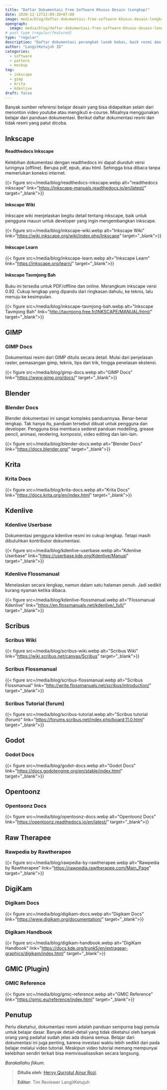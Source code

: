 ```yaml
---
title: "Daftar Dokumentasi Free Software Khusus Desain (Lengkap)"
date: 2020-12-12T22:09:20+07:00
image: media/blog/daftar-dokumentasi-free-software-khusus-desain-lengkap.jpg
opengraph:
  image: media/blog/daftar-dokumentasi-free-software-khusus-desain-lengkap.jpg
# post type (regular/featured)
type: "regular"
description: "Daftar dokumentasi perangkat lunak bebas, baik resmi dan tidak resmi yang patut dicoba."
author: "LangitKetujuh ID"
categories:
  - software
  - pattern
  - mockup
tag:
  - inkscape
  - gimp
  - krita
  - kdenlive
draft: false
---
```


Banyak sumber referensi belajar desain yang bisa didapatkan selain dari menonton video youtube atau mengikuti e-course. Misalnya menggunakan belajar dari panduan dokumentasi. Berikut daftar dokumentasi resmi dan tidak resmi yang patut dicoba.

## Inkscape

#### Readthedocs Inkscape

Kelebihan dokumentasi dengan readthedocs ini dapat diunduh versi luringnya (offline). Berupa pdf, epub, atau html. Sehingga bisa dibaca tanpa memerlukan koneksi internet.

{{< figure src=/media/blog/readthedocs-inkscape.webp alt="readthedocs inkscape" link="https://inkscape-manuals.readthedocs.io/en/latest/" target="_blank">}}

#### Inkscape Wiki

Inkscape wiki menjelaskan begitu detail tentang inkscape, baik untuk pengguna mauun untuk developer yang ingin mengembangkan inkscape.

{{< figure src=/media/blog/inkscape-wiki.webp alt="Inkscape Wiki" link="https://wiki.inkscape.org/wiki/index.php/Inkscape" target="_blank">}}

#### Inkscape Learn

{{< figure src=/media/blog/inkscape-learn.webp alt="Inkscape Learn" link="https://inkscape.org/learn/" target="_blank">}}

#### Inkscape Tavmjong Bah

Buku ini tersedia untuk PDF/offline dan online. Merangkum inkscape versi 0.92. Cukup lengkap yang dipandu dari ringkasan dahulu, ke teknis, lalu menuju ke kesimpulan.

{{< figure src=/media/blog/inkscape-tavmjong-bah.webp alt="Inkscape Tavmjong Bah" link="http://tavmjong.free.fr/INKSCAPE/MANUAL/html/" target="_blank">}}

## GIMP

### GIMP Docs

Dokumentasi resmi dari GIMP ditulis secara detail. Mulai dari penjelasan raster, pemasangan gimp, teknis, tips dan trik, hingga penelasan ekstensi.

{{< figure src=/media/blog/gimp-docs.webp alt="GIMP Docs" link="https://www.gimp.org/docs/" target="_blank">}}

## Blender

### Blender Docs

Blender dokumentasi ini sangat kompleks panduannyaa. Benar-benar lengkap. Tak hanya itu, panduan tersebut dibuat untuk pengguna dan developer. Pengguna bisa membaca sederet panduan modelling, grease pencil, animasi, rendering, komposisi, video editing dan lain-lain.

{{< figure src=/media/blog/blender-docs.webp alt="Blender Docs" link="https://docs.blender.org/" target="_blank">}}

## Krita

### Krita Docs

{{< figure src=/media/blog/krita-docs.webp alt="Krita Docs" link="https://docs.krita.org/en/index.html" target="_blank">}}

## Kdenlive

### Kdenlive Userbase

Dokumentasi pengguna kdenlive resmi ini cukup lengkap. Tetapi masih dibutuhkan kontributor dokumentasi.

{{< figure src=/media/blog/kdenlive-userbase.webp alt="Kdenlive Userbase" link="https://userbase.kde.org/Kdenlive/Manual" target="_blank">}}


### Kdenlive Flossmanual

Menelaskan secara lengkap, namun dalam satu halaman penuh. Jadi sedikit kurang nyaman ketika dibaca.

{{< figure src=/media/blog/kdenlive-flossmanual.webp alt="Flossmanual Kdenlive" link="https://en.flossmanuals.net/kdenlive/_full/" target="_blank">}}

## Scribus

### Scribus Wiki

{{< figure src=/media/blog/scribus-wiki.webp alt="Scribus Wiki" link="https://wiki.scribus.net/canvas/Scribus" target="_blank">}}

### Scribus Flossmanual

{{< figure src=/media/blog/scribus-flossmanual.webp alt="Scribus Flossmanual" link="http://write.flossmanuals.net/scribus/introduction/" target="_blank">}}

### Scribus Tutorial (forum)

{{< figure src=/media/blog/scribus-tutorial.webp alt="Scribus tutorial (forum)" link="https://forums.scribus.net/index.php/board,11.0.html" target="_blank">}}

## Godot

### Godot Docs

{{< figure src=/media/blog/godot-docs.webp alt="Godot Docs" link="https://docs.godotengine.org/en/stable/index.html" target="_blank">}}

## Opentoonz

### Opentoonz Docs

{{< figure src=/media/blog/opentoonz-docs.webp alt="Opentoonz Docs" link="https://opentoonz.readthedocs.io/en/latest/" target="_blank">}}

## Raw Therapee

### Rawpedia by Rawtherapee

{{< figure src=/media/blog/rawpedia-by-rawtherapee.webp alt="Rawpedia by Rawtherapee" link="https://rawpedia.rawtherapee.com/Main_Page" target="_blank">}}

## DigiKam

### Digikam Docs

{{< figure src=/media/blog/digikam-docs.webp alt="Digikam Docs" link="https://www.digikam.org/documentation/" target="_blank">}}

### Digikam Handbook

{{< figure src=/media/blog/digikam-handbook.webp alt="DigiKam Handbook" link="https://docs.kde.org/trunk5/en/extragear-graphics/digikam/index.html" target="_blank">}}

## GMIC (Plugin)

### GMIC Reference

{{< figure src=/media/blog/gmic-reference.webp alt="GMIC Reference" link="https://gmic.eu/reference/index.html" target="_blank">}}

## Penutup

Perlu diketahui, dokumentasi resmi adalah panduan sempurna bagi pemula untuk belajar dasar. Banyak detail-detail yang tidak diketahui oleh banyak orang yang padahal sudah jelas ada disana semua. Belajar dari dokumentasi ini juga penting, karena investasi waktu lebih sedikit dari pada belajar melalui video tutorial. Meskipun video tutorial memang mempunyai kelebihan sendiri terkait bisa memvisualisasikan secara langsung.

_Barakallahu fiikum._

> **Ditulis oleh**: [Hervy Qurrotul Ainur Rozi](https://t.me/hervyqa).
>
> **Editor**: Tim Reviewer LangitKetujuh
